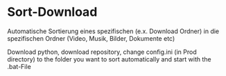 # Sort-Download
 Automatische Sortierung eines spezifischen (e.x. Download Ordner) in die spezifischen Ordner (Video, Musik, Bilder, Dokumente etc)

Download python, download repository, change config.ini (in Prod directory) to the folder you want to sort automatically and start with the .bat-File
